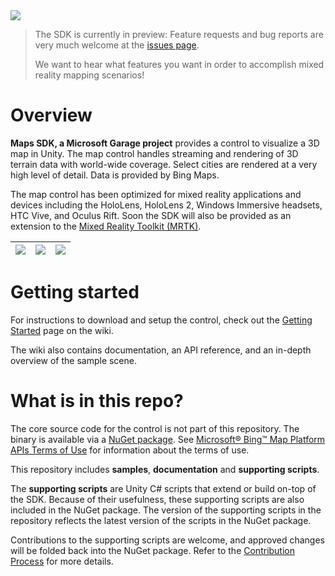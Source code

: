 <img src="https://github.com/Microsoft/MapsSDK-Unity/wiki/Content/Banner.png">

> The SDK is currently in preview: Feature requests and bug reports are very much welcome at the [issues page](https://github.com/Microsoft/MapsSDK-Unity/issues).
>
> We want to hear what features you want in order to accomplish mixed reality mapping scenarios!

# Overview
**Maps SDK, a Microsoft Garage project** provides a control to visualize a 3D map in Unity. The map control handles streaming and rendering of 3D terrain data with world-wide coverage. Select cities are rendered at a very high level of detail. Data is provided by Bing Maps.

The map control has been optimized for mixed reality applications and devices including the HoloLens, HoloLens 2, Windows Immersive headsets, HTC Vive, and Oculus Rift. Soon the SDK will also be provided as an extension to the [Mixed Reality Toolkit (MRTK)](https://github.com/Microsoft/MixedRealityToolkit-Unity).

| <img src="https://github.com/Microsoft/MapsSDK-Unity/wiki/Content/BoulderBalloon.gif"> | <img src="https://github.com/Microsoft/MapsSDK-Unity/wiki/Content/WeatherCube.gif"> | <img src="https://github.com/Microsoft/MapsSDK-Unity/wiki/Content/MtFujiZoom.gif">
| :--- | :--- | :--- |

# Getting started

For instructions to download and setup the control, check out the [Getting Started](https://github.com/Microsoft/MapsSDK-Unity/wiki/Getting-Started) page on the wiki.

The wiki also contains documentation, an API reference, and an in-depth overview of the sample scene.

# What is in this repo?

The core source code for the control is not part of this repository. The binary is available via a [NuGet package](https://www.nuget.org/packages/Microsoft.Maps.Unity). See [Microsoft® Bing™ Map Platform APIs Terms of Use](https://www.microsoft.com/maps/product/terms.html) for information about the terms of use.

This repository includes **samples**, **documentation** and **supporting scripts**.

The **supporting scripts** are Unity C# scripts that extend or build on-top of the SDK. Because of their usefulness, these supporting scripts are also included in the NuGet package. The version of the supporting scripts in the repository reflects the latest version of the scripts in the NuGet package.

Contributions to the supporting scripts are welcome, and approved changes will be folded back into the NuGet package. Refer to the [Contribution Process](CONTRIBUTING.md) for more details.

